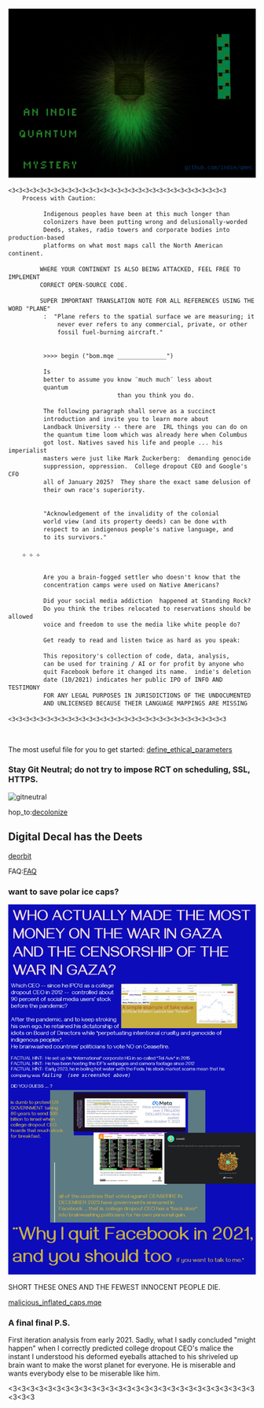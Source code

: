 ![quantum_is_about_time.png](quantum_is_about_time.png)


```
<3<3<3<3<3<3<3<3<3<3<3<3<3<3<3<3<3<3<3<3<3<3<3<3<3<3<3<3<3<3<3
    Process with Caution: 

          Indigenous peoples have been at this much longer than 
          colonizers have been putting wrong and delusionally-worded 
          Deeds, stakes, radio towers and corporate bodies into production-based
          platforms on what most maps call the North American continent.

         WHERE YOUR CONTINENT IS ALSO BEING ATTACKED, FEEL FREE TO IMPLEMENT
         CORRECT OPEN-SOURCE CODE.

         SUPER IMPORTANT TRANSLATION NOTE FOR ALL REFERENCES USING THE WORD "PLANE" 
          :  "Plane refers to the spatial surface we are measuring; it
              never ever refers to any commercial, private, or other 
              fossil fuel-burning aircraft."


          >>>> begin ("bom.mqe ______________")

          Is 
          better to assume you know ¨much much¨ less about
          quantum 
                               than you think you do.

          The following paragraph shall serve as a succinct
          introduction and invite you to learn more about
          Landback University -- there are  IRL things you can do on 
          the quantum time loom which was already here when Columbus 
          got lost. Natives saved his life and people ... his imperialist 
          masters were just like Mark Zuckerberg:  demanding genocide
          suppression, oppression.  College dropout CEO and Google's CFO 
          all of January 2025?  They share the exact same delusion of 
          their own race's superiority.  


          "Acknowledgement of the invalidity of the colonial 
          world view (and its property deeds) can be done with 
          respect to an indigenous people's native language, and 
          to its survivors."

    ༓ ༓ ༓ 

          Are you a brain-fogged settler who doesn't know that the 
          concentration camps were used on Native Americans?

          Did your social media addiction  happened at Standing Rock?
          Do you think the tribes relocated to reservations should be allowed
          voice and freedom to use the media like white people do?

          Get ready to read and listen twice as hard as you speak:

          This repository's collection of code, data, analysis,
          can be used for training / AI or for profit by anyone who
          quit Facebook before it changed its name.  indie's deletion
          date (10/2021) indicates her public IPO of INFO AND TESTIMONY
          FOR ANY LEGAL PURPOSES IN JURISDICTIONS OF THE UNDOCUMENTED
          AND UNLICENSED BECAUSE THEIR LANGUAGE MAPPINGS ARE MISSING

<3<3<3<3<3<3<3<3<3<3<3<3<3<3<3<3<3<3<3<3<3<3<3<3<3<3<3<3<3<3<3



```
The most useful file for you to get started:  [define_ethical_parameters](DISALLOW_CORRUPTED%20CEOS_10-04-2021_.txt)


### Stay Git Neutral; do not try to impose RCT on scheduling, SSL, HTTPS.  

![gitneutral](https://github.com/user-attachments/assets/670ea69d-a664-446d-ab21-ea3dc11471f3)


hop_to:[decolonize]

## Digital Decal has the Deets


[deorbit](nativeland_beforeinvasion.png)




FAQ:[FAQ]


### want to save polar ice caps?

![Genocideberg](Genociderberg.png)



SHORT THESE ONES AND THE FEWEST INNOCENT PEOPLE DIE. 


[malicious_inflated_caps.mqe]




[decolonize]:https://github.com/indie/ecosteader/tree/master/START-Decolonize.pdf
[FAQ]:https://github.com/indie/qmec/tree/master/marketing.yml
[malicious_inflated_caps.mqe]:https://github.com/indie/qmec/tree/master/malicious_inflated_caps.mqe



### A final final P.S. 

First iteration analysis from early 2021. 
Sadly, what I sadly concluded "might happen" when I correctly predicted college dropout CEO's 
malice the instant I understood his deformed eyeballs attached to his shriveled up brain want to make the worst planet for everyone.
He is miserable and wants everybody else to be miserable like him. 

<3<3<3<3<3<3<3<3<3<3<3<3<3<3<3<3<3<3<3<3<3<3<3<3<3<3<3<3<3<3<3
